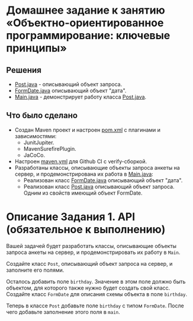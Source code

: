 # Домашнее задание к занятию «Объектно-ориентированное программирование: ключевые принципы»

## Решения
* <a href="https://github.com/Nephedov/9.Java/blob/main/src/main/java/ru/netology/json/Post.java">Post.java</a> - описывающий объект запроса.
* <a href="https://github.com/Nephedov/9.Java/blob/main/src/main/java/ru/netology/json/FormDate.java">FormDate.java</a> описывающий объект "дата".
* <a href="https://github.com/Nephedov/9.Java/blob/main/src/main/java/Main.java">Main.java</a> - демонстрирует работу класса
  <a href="https://github.com/Nephedov/9.Java/blob/main/src/main/java/ru/netology/json/Post.java">Post.java</a>.

## Что было сделано
* Создан Maven проект и настроен <a href="https://github.com/Nephedov/9.Java/blob/main/pom.xml">pom.xml</a> c плагинами и зависимостями:
  * JunitJupiter.
  * MavenSurefirePlugin.
  * JaCoCo.
* Настроен <a href="https://github.com/Nephedov/9.Java/blob/main/.github/workflows/maven.yml">maven.yml</a> для Github CI с verify-сборкой.
* Разработаны классы, описывающие объекты запроса анкеты на сервер, и продемонстрирована их работа в <a href="https://github.com/Nephedov/9.Java/blob/main/src/main/java/Main.java">Main.java</a>:
  * Реализован класс <a href="https://github.com/Nephedov/9.Java/blob/main/src/main/java/ru/netology/json/FormDate.java">FormDate.java</a> описывающий объект "дата".
  * Реализован класс <a href="https://github.com/Nephedov/9.Java/blob/main/src/main/java/ru/netology/json/Post.java">Post.java</a> описывающий объект запроса. Одним из свойств имеющий объект FormDate.

# Описание Задания 1. API (обязательное к выполнению)

Вашей задачей будет разработать классы, описывающие объекты запроса анкеты на сервер, и продемонстрировать их работу в `Main`.

Создайте класс `Post`, описывающий объект запроса на сервер, и заполните его полями.

Осталось добавить поле `birthday`. Значение в этом поле должно быть объектом, для которого также нужно будет создать свой класс. Создайте класс `FormDate` для описания схемы объекта в поле `birthday`.

Теперь в классе `Post` добавьте поле `birthday` с типом `FormDate`. После чего добавьте заполнение этого поля в `main`.
